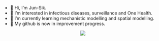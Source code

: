 - 👋 Hi, I’m Jun-Sik.
- 👀 I’m interested in infectious diseases, surveillance and One Health.
- 🌱 I’m currently learning mechanistic modelling and spatial modelling.
- 🚧 My github is now in improvement progress.
<p align="center"><img src="https://user-images.githubusercontent.com/85563905/121202612-6341fb80-c8b0-11eb-9c2e-80ca3fc78a6d.png">
</p>


    
<!---
borizook/borizook is a ✨ special ✨ repository because its `README.md` (this file) appears on your GitHub profile.
You can click the Preview link to take a look at your changes.
--->
